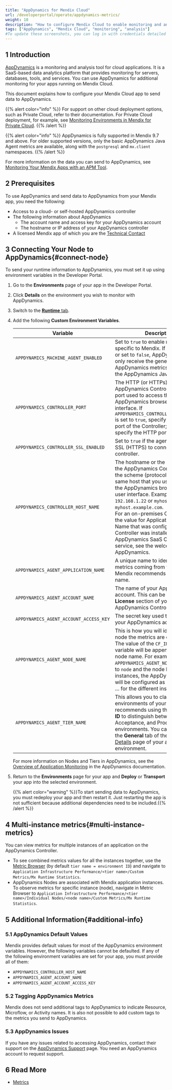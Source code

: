 ```yaml
---
title: "AppDynamics for Mendix Cloud"
url: /developerportal/operate/appdynamics-metrics/
weight: 10
description: "How to configure Mendix Cloud to enable monitoring and analysis with AppDynamics."
tags: ["AppDynamics", "Mendix Cloud", "monitoring", "analysis"]
#To update these screenshots, you can log in with credentials detailed in How to Update Screenshots Using Team Apps.
---
```


## 1 Introduction

[AppDynamics](https://www.appdynamics.com/) is a monitoring and analysis tool for cloud applications. It is a SaaS-based data analytics platform that provides monitoring for servers, databases, tools, and services. You can use AppDynamics for additional monitoring for your apps running on Mendix Cloud.

This document explains how to configure your Mendix Cloud app to send data to AppDynamics.

{{% alert color="info" %}}
For support on other cloud deployment options, such as Private Cloud, refer to their documentation. For Private Cloud deployment, for example, see [Monitoring Environments in Mendix for Private Cloud](/developerportal/deploy/private-cloud-monitor/).
{{% /alert %}}

{{% alert color="info" %}}
AppDynamics is fully supported in Mendix 9.7 and above. For older supported versions, only the basic AppDynamics Java Agent metrics are available, along with the `postgresql` and `mx.client` namespaces.
{{% /alert %}}

For more information on the data you can send to AppDynamics, see [Monitoring Your Mendix Apps with an APM Tool](/developerportal/operate/monitoring-with-apm/).

## 2 Prerequisites

To use AppDynamics and send data to AppDynamics from your Mendix app, you need the following:

* Access to a  cloud- or self-hosted AppDynamics controller
* The following information about AppDynamics
    * The account name and access key for your AppDynamics account
    * The hostname or IP address of your AppDynamics controller
* A licensed Mendix app of which you are the [Technical Contact](/developerportal/general/app-roles/#technical-contact)

## 3 Connecting Your Node to AppDynamics{#connect-node}

To send your runtime information to AppDynamics, you must set it up using environment variables in the Developer Portal.

1. Go to the **Environments** page of your app in the Developer Portal.
2. Click **Details** on the environment you wish to monitor with AppDynamics. 
3. Switch to the [**Runtime** tab](/developerportal/deploy/environments-details/#runtime-tab).
4. Add the following **Custom Environment Variables**.

    | Variable | Description | Default |
    | -------- | ----------- | ------- |
    | `APPDYNAMICS_MACHINE_AGENT_ENABLED` | Set to `true` to enable metrics specific to Mendix. If this is not set, or set to `false`, AppDynamics will only receive the general AppDynamics metrics provided by the AppDynamics Java Agent. | `false` |
    | `APPDYNAMICS_CONTROLLER_PORT` | The HTTP (or HTTPs) port of the AppDynamics Controller. This is the port used to access the AppDynamics browser-based user interface. If `APPDYNAMICS_CONTROLLER_SSL_ENABLED` is set to `true`, specify the HTTPS port of the Controller; otherwise, specify the HTTP port. | `443` |
    | `APPDYNAMICS_CONTROLLER_SSL_ENABLED` | Set to `true` if the agent should use SSL (HTTPS) to connect to the controller. | `true` |
    | `APPDYNAMICS_CONTROLLER_HOST_NAME` |  The hostname or the IP address of the AppDynamics Controller without the scheme (protocol). This is the same host that you use to access the AppDynamics browser-based user interface. Example values are `192.168.1.22` or `myhost` or `myhost.example.com`.<br>For an on-premises Controller, use the value for Application Server Host Name that was configured when the Controller was installed. For the AppDynamics SaaS Controller service, see the welcome email from AppDynamics. |
    | `APPDYNAMICS_AGENT_APPLICATION_NAME` | A unique name to identify all the metrics coming from your app. Mendix recommends using the app name. |
    | `APPDYNAMICS_AGENT_ACCOUNT_NAME` | The name of your AppDynamics account. This can be found in the **License** section of your AppDynamics Controller dashboard. |
    | `APPDYNAMICS_AGENT_ACCOUNT_ACCESS_KEY` | The secret key used to authenticate your AppDynamics account. |
    | `APPDYNAMICS_AGENT_NODE_NAME` | This is how you will identify which node the metrics are coming from. The value of the `CF_INSTANCE_ID` variable will be appended to the node name. For example, if `APPDYNAMICS_AGENT_NODE_NAME` is set to  `node` and the node has multiple instances, the AppDynamics agent will be configured as `node-0`, `node-1`, … for the different instances. | `"node"` |
    | `APPDYNAMICS_AGENT_TIER_NAME` | This allows you to classify different environments of your app. Mendix recommends using the **Environment ID** to distinguish between Test, Acceptance, and Production environments. You can find this on the **General** tab of the [Environment Details](/developerportal/deploy/environments-details/) page of your app environment. | Environment ID of the app |

    For more information on Nodes and Tiers in AppDynamics, see the [Overview of Application Monitoring](https://docs.appdynamics.com/appd/22.x/22.1/en/application-monitoring/overview-of-application-monitoring) in the AppDynamics documentation.

5. Return to the **Environments** page for your app and **Deploy** or **Transport** your app into the selected environment.

    {{% alert color="warning" %}}To start sending data to AppDynamics, you must redeploy your app and then restart it. Just restarting the app is not sufficient because additional dependencies need to be included.{{% /alert %}}

## 4 Multi-instance metrics{#multi-instance-metrics}

You can view metrics for multiple instances of an application on the AppDynamics Controller.

* To see combined metrics values for all the instances together, use the [Metric Browser](https://docs.appdynamics.com/appd/22.x/latest/en/appdynamics-essentials/metrics-and-graphs/metric-browser) (by default `tier name = environment ID`) and navigate to `Application Infrastructure Performance/<tier name>/Custom Metrics/Mx Runtime Statistics`.
* AppDynamics Nodes are associated with Mendix application instances. To observe metrics for specific instance (node), navigate in Metric Browser to `Application Infrastructure Performance/<tier name>/Individual Nodes/<node name>/Custom Metrics/Mx Runtime Statistics`.

## 5 Additional Information{#additional-info}

### 5.1 AppDynamics Default Values

Mendix provides default values for most of the AppDynamics environment variables. However, the following variables cannot be defaulted. If any of the following environment variables are set for your app, you must provide all of them:

* `APPDYNAMICS_CONTROLLER_HOST_NAME`
* `APPDYNAMICS_AGENT_ACCOUNT_NAME`
* `APPDYNAMICS_AGENT_ACCOUNT_ACCESS_KEY`

### 5.2 Tagging AppDynamics Metrics

Mendix does not send additional tags to AppDynamics to indicate Resource, Microflow, or Activity names. It is also not possible to add custom tags to the metrics you send to AppDynamics.

### 5.3 AppDynamics Issues

If you have any issues related to accessing AppDynamics, contact their support on the [AppDynamics Support](https://help.appdynamics.com/hc/en-us/requests/) page. You need an AppDynamics account to request support.

## 6 Read More

* [Metrics](/developerportal/operate/metrics/)
